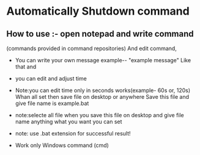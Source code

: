 # Automatically Shutdown command 


## How to use :- open notepad and write command
(commands provided in command repositories) 
And edit command, 


- You can write your own message example-- "example message"
Like that and 

- you can edit and adjust time 

- Note:you can edit time only in seconds works(example- 60s or, 120s)
Whan all set then save file on desktop or anywhere 
Save this file and give file name is example.bat


- note:selecte all file when you save this file on desktop and give file name anything what you want you can set 


- note: use .bat extension for successful result! 

- Work only Windows command (cmd) 
